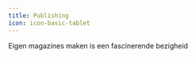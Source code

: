 ```yaml
---
title: Publishing
icon: icon-basic-tablet
---
```

Eigen magazines maken is een fascinerende bezigheid
